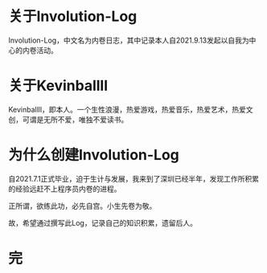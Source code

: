 # 关于Involution-Log
Involution-Log，中文名为内卷日志，其中记录本人自2021.9.13发起以自我为中心的内卷活动。

# 关于Kevinballll
Kevinballll，即本人。一个生性浪漫，热爱游戏，热爱音乐，热爱艺术，热爱文创，可谓是无所不爱，唯独不爱读书。

# 为什么创建Involution-Log
自2021.7.1正式毕业，迫于生计与发展，我来到了深圳已经半年，发现工作所积累的经验远赶不上程序员内卷的进程。

正所谓，欲练此功，必先自宫。小生先卷为敬。

故，希望通过撰写此Log，记录自己的知识积累，遗留后人。

# 完
